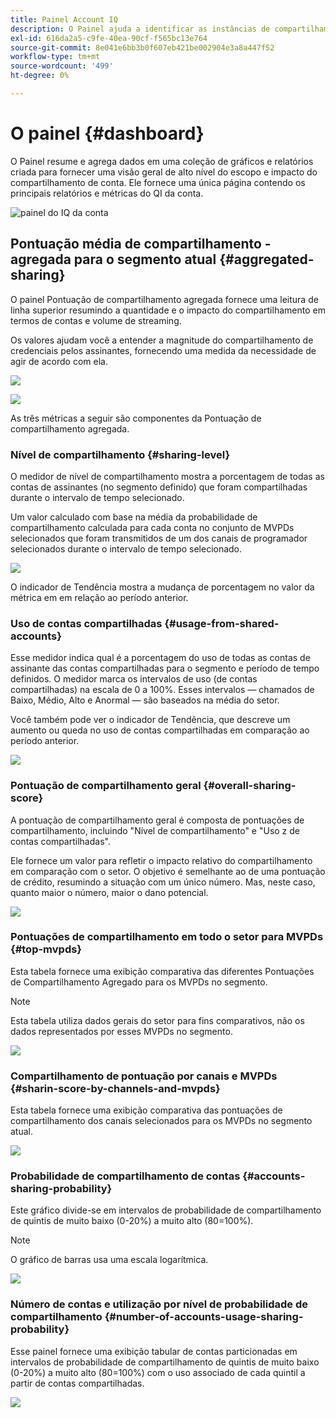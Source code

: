 ```yaml
---
title: Painel Account IQ
description: O Painel ajuda a identificar as instâncias de compartilhamento de senha ao analisar uma grande variedade de dados do assinante.
exl-id: 616da2a5-c9fe-40ea-90cf-f565bc13e764
source-git-commit: 8e041e6bb3b0f607eb421be002904e3a8a447f52
workflow-type: tm+mt
source-wordcount: '499'
ht-degree: 0%

---
```


# O painel {#dashboard}

O Painel resume e agrega dados em uma coleção de gráficos e relatórios criada para fornecer uma visão geral de alto nível do escopo e impacto do compartilhamento de conta. Ele fornece uma única página contendo os principais relatórios e métricas do QI da conta.

![painel do IQ da conta](assets/dashboard-capture.png)

## Pontuação média de compartilhamento - agregada para o segmento atual {#aggregated-sharing}

O painel Pontuação de compartilhamento agregada fornece uma leitura de linha superior resumindo a quantidade e o impacto do compartilhamento em termos de contas e volume de streaming.

Os valores ajudam você a entender a magnitude do compartilhamento de credenciais pelos assinantes, fornecendo uma medida da necessidade de agir de acordo com ela.

![](assets/aggregate-sharing-score.png)

![](assets/aggregate-sharing-score.svg)

As três métricas a seguir são componentes da Pontuação de compartilhamento agregada.

### Nível de compartilhamento {#sharing-level}

O medidor de nível de compartilhamento mostra a porcentagem de todas as contas de assinantes (no segmento definido) que foram compartilhadas durante o intervalo de tempo selecionado.

Um valor calculado com base na média da probabilidade de compartilhamento calculada para cada conta no conjunto de MVPDs selecionados que foram transmitidos de um dos canais de programador selecionados durante o intervalo de tempo selecionado.

![](assets/sharing-level.png)

O indicador de Tendência mostra a mudança de porcentagem no valor da métrica em em relação ao período anterior.

### Uso de contas compartilhadas {#usage-from-shared-accounts}

Esse medidor indica qual é a porcentagem do uso de todas as contas de assinante das contas compartilhadas para o segmento e período de tempo definidos. O medidor marca os intervalos de uso (de contas compartilhadas) na escala de 0 a 100%. Esses intervalos — chamados de Baixo, Médio, Alto e Anormal — são baseados na média do setor.

Você também pode ver o indicador de Tendência, que descreve um aumento ou queda no uso de contas compartilhadas em comparação ao período anterior.

![](assets/usage-4mshared-accounts.png)

### Pontuação de compartilhamento geral {#overall-sharing-score}

A pontuação de compartilhamento geral é composta de pontuações de compartilhamento, incluindo &quot;Nível de compartilhamento&quot; e &quot;Uso z de contas compartilhadas&quot;.

Ele fornece um valor para refletir o impacto relativo do compartilhamento em comparação com o setor. O objetivo é semelhante ao de uma pontuação de crédito, resumindo a situação com um único número. Mas, neste caso, quanto maior o número, maior o dano potencial.

![](assets/overall-sharing-score.png)

<!--### MVPDs in segment {#mvpd-in-segment}

It is a table of risk indices and accounts totals for the top MVPDs ranked by overall usage or account sharing.

![](assets/mvpds-in-segment.png)-->

### Pontuações de compartilhamento em todo o setor para MVPDs {#top-mvpds}

Esta tabela fornece uma exibição comparativa das diferentes Pontuações de Compartilhamento Agregado para os MVPDs no segmento.

>[!NOTE]
>
>Esta tabela utiliza dados gerais do setor para fins comparativos, não os dados representados por esses MVPDs no segmento.

![](assets/top-mvpds.png)

### Compartilhamento de pontuação por canais e MVPDs {#sharin-score-by-channels-and-mvpds}

Esta tabela fornece uma exibição comparativa das pontuações de compartilhamento dos canais selecionados para os MVPDs no segmento atual.

![](assets/sharing-scores-by-channels-mvpds.png)

### Probabilidade de compartilhamento de contas {#accounts-sharing-probability}

Este gráfico divide-se em intervalos de probabilidade de compartilhamento de quintis de muito baixo (0-20%) a muito alto (80=100%).

>[!NOTE]
>
>O gráfico de barras usa uma escala logarítmica.


![](assets/dashboard-ac-sharing-prob.png)

### Número de contas e utilização por nível de probabilidade de compartilhamento {#number-of-accounts-usage-sharing-probability}

Esse painel fornece uma exibição tabular de contas particionadas em intervalos de probabilidade de compartilhamento de quintis de muito baixo (0-20%) a muito alto (80=100%) com o uso associado de cada quintil a partir de contas compartilhadas.

![](assets/no-acc-usage-prob-level.png)

